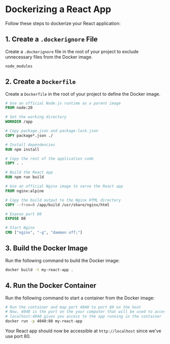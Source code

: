 # Dockerizing a React App

Follow these steps to dockerize your React application:

## 1. Create a `.dockerignore` File
Create a `.dockerignore` file in the root of your project to exclude unnecessary files from the Docker image.

```plaintext
node_modules
```

## 2. Create a `Dockerfile`
Create a `Dockerfile` in the root of your project to define the Docker image.

```Dockerfile
# Use an official Node.js runtime as a parent image
FROM node:20

# Set the working directory
WORKDIR /app

# Copy package.json and package-lock.json
COPY package*.json ./

# Install dependencies
RUN npm install

# Copy the rest of the application code
COPY . .

# Build the React app
RUN npm run build

# Use an official Nginx image to serve the React app
FROM nginx:alpine

# Copy the build output to the Nginx HTML directory
COPY --from=0 /app/build /usr/share/nginx/html

# Expose port 80
EXPOSE 80

# Start Nginx
CMD ["nginx", "-g", "daemon off;"]
```

## 3. Build the Docker Image
Run the following command to build the Docker image:

```sh
docker build -t my-react-app .
```

## 4. Run the Docker Container
Run the following command to start a container from the Docker image:

```sh
# Run the container and map port 4040 to port 80 on the host
# Now, 4040 is the port on the your computer that will be used to access the React app in port 80 in the container
# localhost:4040 gives you access to the app running in the container 
docker run -p 4040:80 my-react-app
```

Your React app should now be accessible at `http://localhost` since we've use port 80.
